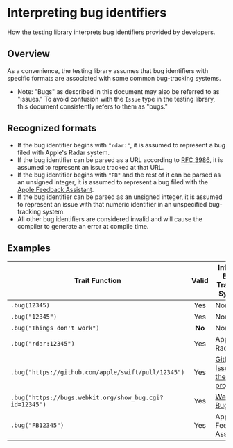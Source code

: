 # Interpreting bug identifiers

<!--
This source file is part of the Swift.org open source project

Copyright (c) 2023 Apple Inc. and the Swift project authors
Licensed under Apache License v2.0 with Runtime Library Exception

See https://swift.org/LICENSE.txt for license information
See https://swift.org/CONTRIBUTORS.txt for Swift project authors
-->

How the testing library interprets bug identifiers provided by developers.

## Overview

As a convenience, the testing library assumes that bug identifiers with specific
formats are associated with some common bug-tracking systems.

- Note: "Bugs" as described in this document may also be referred to as
  "issues." To avoid confusion with the ``Issue`` type in the testing library,
  this document consistently refers to them as "bugs."

## Recognized formats

- If the bug identifier begins with `"rdar:"`, it is assumed to represent a bug
  filed with Apple's Radar system.
- If the bug identifier can be parsed as a URL according to
  [RFC 3986](https://www.ietf.org/rfc/rfc3986.txt), it is assumed to represent
  an issue tracked at that URL.
- If the bug identifier begins with `"FB"` and the rest of it can be parsed as
  an unsigned integer, it is assumed to represent a bug filed with the
  [Apple Feedback Assistant](https://feedbackassistant.apple.com).
- If the bug identifier can be parsed as an unsigned integer, it is assumed to
  represent an issue with that numeric identifier in an unspecified bug-tracking
  system.
- All other bug identifiers are considered invalid and will cause the compiler
  to generate an error at compile time.

<!--
Possible additional formats we could recognize (which would require special
handling to detect:

- If the bug identifier begins with `"#"` and can be parsed as a positive
  integer, it is assumed to represent a [GitHub](https://github.com) issue in
  the same repository as the test.
-->

## Examples

| Trait Function | Valid | Inferred Bug-Tracking System |
|-|:-:|-|
| `.bug(12345)` | Yes | None |
| `.bug("12345")` | Yes | None |
| `.bug("Things don't work")` | **No** | None |
| `.bug("rdar:12345")` | Yes | Apple Radar |
| `.bug("https://github.com/apple/swift/pull/12345")` | Yes | [GitHub Issues for the Swift project](https://github.com/apple/swift/issues) |
| `.bug("https://bugs.webkit.org/show_bug.cgi?id=12345")` | Yes | [WebKit Bugzilla](https://bugs.webkit.org/) |
| `.bug("FB12345")` | Yes | Apple Feedback Assistant | <!-- SEE ALSO: rdar://104582015 -->
<!--
| `.bug("#12345")` | Yes | GitHub Issues for the current repository (if hosted there) |
-->
